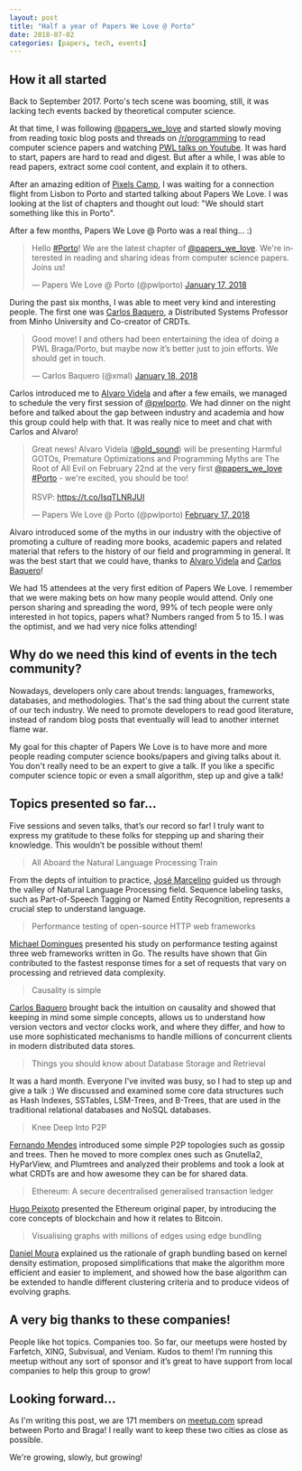 ```yaml
---
layout: post
title: "Half a year of Papers We Love @ Porto"
date: 2018-07-02
categories: [papers, tech, events]
---
```


## How it all started

Back to September 2017. Porto's tech scene was booming, still, it was lacking
tech events backed by theoretical computer science. 

At that time, I was
following [@papers_we_love](https://twitter.com/papers_we_love) and started slowly
moving from reading toxic blog posts and threads on
[/r/programming](https://www.reddit.com/r/programming/) to read computer science
papers and watching [PWL talks on Youtube](https://www.youtube.com/user/PapersWeLove).
It was hard to start, papers are hard to read and digest. But after a while, I was
able to read papers, extract some cool content, and explain it to others.

After an amazing edition of [Pixels Camp](https://pixels.camp), I was waiting for
a connection flight from Lisbon to Porto and started talking about Papers We Love.
I was looking at the list of chapters and thought out loud: "We should start
something like this in Porto".

After a few months, Papers We Love @ Porto was a real thing... :)

<blockquote class="twitter-tweet" data-lang="en"><p lang="en" dir="ltr">Hello <a href="https://twitter.com/hashtag/Porto?src=hash&amp;ref_src=twsrc%5Etfw">#Porto</a>! We are the latest chapter of <a href="https://twitter.com/papers_we_love?ref_src=twsrc%5Etfw">@papers_we_love</a>. We&#39;re interested in reading and sharing ideas from computer science papers. Joins us!</p>&mdash; Papers We Love @ Porto (@pwlporto) <a href="https://twitter.com/pwlporto/status/953775150540890113?ref_src=twsrc%5Etfw">January 17, 2018</a></blockquote>
<script async src="https://platform.twitter.com/widgets.js" charset="utf-8"></script>

During the past six months, I was able to meet very kind and interesting
people. The first one was [Carlos Baquero](https://twitter.com/@xmal), a
Distributed Systems Professor from Minho University and Co-creator of CRDTs.

<blockquote class="twitter-tweet" data-lang="en"><p lang="en" dir="ltr">Good move! I and others had been entertaining the idea of doing a PWL Braga/Porto, but maybe now it’s better just to join efforts. We should get in touch.</p>&mdash; Carlos Baquero (@xmal) <a href="https://twitter.com/xmal/status/953920048678277120?ref_src=twsrc%5Etfw">January 18, 2018</a></blockquote>
<script async src="https://platform.twitter.com/widgets.js" charset="utf-8"></script>

Carlos introduced me to [Alvaro Videla](https://twitter.com/old_sound) and
after a few emails, we managed to schedule the very first session of [@pwlporto](https://twitter.com/@pwlporto). We had dinner on the night before and talked about the gap
between industry and academia and how this group could help with that. It was really
nice to meet and chat with Carlos and Alvaro!

<blockquote class="twitter-tweet" data-cards="hidden" data-lang="en"><p lang="en" dir="ltr">Great news! Alvaro Videla (<a href="https://twitter.com/old_sound?ref_src=twsrc%5Etfw">@old_sound</a>) will be presenting  Harmful GOTOs, Premature Optimizations and Programming Myths are The Root of All Evil on February 22nd at the very first <a href="https://twitter.com/papers_we_love?ref_src=twsrc%5Etfw">@papers_we_love</a> <a href="https://twitter.com/hashtag/Porto?src=hash&amp;ref_src=twsrc%5Etfw">#Porto</a> - we&#39;re excited, you should be too!<br><br>RSVP: <a href="https://t.co/IsqTLNRJUI">https://t.co/IsqTLNRJUI</a></p>&mdash; Papers We Love @ Porto (@pwlporto) <a href="https://twitter.com/pwlporto/status/964938414528266240?ref_src=twsrc%5Etfw">February 17, 2018</a></blockquote>
<script async src="https://platform.twitter.com/widgets.js" charset="utf-8"></script>

Alvaro introduced some of the myths in our industry with the objective of promoting a culture of reading more books, academic papers and related material
that refers to the history of our field and programming in general. It was the
best start that we could have, thanks to [Alvaro Videla](https://twitter.com/old_sound) and [Carlos Baquero](https://twitter.com/@xmal)!

We had 15 attendees at the very first edition of Papers We Love. I remember that we
were making bets on how many people would attend. Only one person sharing and
spreading the word, 99% of tech people were only interested in hot topics, papers what?
Numbers ranged from 5 to 15. I was the optimist, and we had very nice folks attending!

## Why do we need this kind of events in the tech community?

Nowadays, developers only care about trends: languages, frameworks, databases,
and methodologies. That's the sad thing about the current state of our tech
industry. We need to promote developers to read good literature, instead of
random blog posts that eventually will lead to another internet flame war.

My goal for this chapter of Papers We Love is to have more and more people
reading computer science books/papers and giving talks about it. You don't
really need to be an expert to give a talk. If you like a specific computer
science topic or even a small algorithm, step up and give a talk!

## Topics presented so far...

Five sessions and seven talks, that’s our record so far! I truly want to
express my gratitude to these folks for stepping up and sharing their
knowledge. This wouldn’t be possible without them!

> All Aboard the Natural Language Processing Train

From the depts of intuition to practice, [José Marcelino](https://www.linkedin.com/in/josemarcelino1) guided us through the valley
of Natural Language Processing field. Sequence labeling tasks, such as
Part-of-Speech Tagging or Named Entity Recognition, represents a crucial
step to understand language.

> Performance testing of open-source HTTP web frameworks

[Michael Domingues](https://www.linkedin.com/in/michaelapdomingues) presented
his study on performance testing against three web frameworks written in Go.
The results have shown that Gin contributed to the fastest response times for a set
of requests that vary on processing and retrieved data complexity.

> Causality is simple

[Carlos Baquero](https://twitter.com/@xmal) brought back the intuition on
causality and showed that keeping in mind some simple concepts, allows
us to understand how version vectors and vector clocks work, and where they
differ, and how to use more sophisticated mechanisms to handle millions of
concurrent clients in modern distributed data stores.

> Things you should know about Database Storage and Retrieval

It was a hard month. Everyone I've invited was busy, so I had to step up
and give a talk :) We discussed and examined some core data structures such as Hash Indexes, SSTables, LSM-Trees, and B-Trees, that are used in the traditional relational databases and NoSQL databases.

> Knee Deep Into P2P

[Fernando Mendes](https://twitter.com/fribmendes) introduced some simple P2P
topologies such as gossip and trees. Then he moved to more complex ones
such as Gnutella2, HyParView, and Plumtrees and analyzed their problems and
took a look at what CRDTs are and how awesome they can be for shared data.

> Ethereum: A secure decentralised generalised transaction ledger

[Hugo Peixoto](https://www.linkedin.com/in/hugopeixoto) presented the
Ethereum original paper, by introducing the core concepts of blockchain
and how it relates to Bitcoin.

> Visualising graphs with millions of edges using edge bundling

[Daniel Moura](https://www.linkedin.com/in/dmoura) explained us the
rationale of graph bundling based on kernel density estimation, proposed
simplifications that make the algorithm more efficient and easier to
implement, and showed how the base algorithm can be extended to handle
different clustering criteria and to produce videos of evolving graphs.

## A very big thanks to these companies!

People like hot topics. Companies too. So far, our meetups were hosted
by Farfetch, XING, Subvisual, and Veniam. Kudos to them! I’m running this
meetup without any sort of sponsor and it’s great to have support from local
companies to help this group to grow!

## Looking forward...

As I'm writing this post, we are 171 members on
[meetup.com](https://www.meetup.com/Papers-We-Love-Porto) spread between
Porto and Braga! I really want to keep these two cities as close as possible.

We're growing, slowly, but growing!
